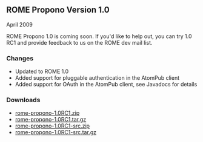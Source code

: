## ROME Propono Version 1.0

April 2009

ROME Propono 1.0 is coming soon. If you'd like to help out, you can try 1.0 RC1 
and provide feedback to us on the ROME dev mail list.

### Changes

-   Updated to ROME 1.0
-   Added support for pluggable authentication in the AtomPub client
-   Added support for OAuth in the AtomPub client, see Javadocs for details

### Downloads

-   [rome-propono-1.0RC1.zip](./rome-propono-1.0RC1.zip)
-   [rome-propono-1.0RC1.tar.gz](./rome-propono-1.0RC1.tar.gz)
-   [rome-propono-1.0RC1-src.zip](./rome-propono-1.0RC1-src.zip)
-   [rome-propono-1.0RC1-src.tar.gz](./rome-propono-1.0RC1-src.tar.gz)
